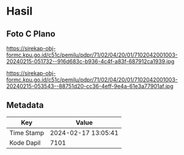 # Hasil

## Foto C Plano

https://sirekap-obj-formc.kpu.go.id/c51c/pemilu/pdpr/71/02/04/20/01/7102042001003-20240215-051732--916d683c-b936-4c4f-a83f-687912ca1939.jpg

https://sirekap-obj-formc.kpu.go.id/c51c/pemilu/pdpr/71/02/04/20/01/7102042001003-20240215-053543--88751d20-cc36-4eff-9e4a-61e3a77901af.jpg


## Metadata

| Key        | Value               |
| ---------- | ------------------- |
| Time Stamp | 2024-02-17 13:05:41 |
| Kode Dapil | 7101                |



